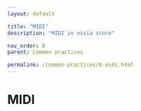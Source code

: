 ```yaml
---
layout: default

title: "MIDI"
description: "MIDI in ossia score"

nav_order: 6
parent: Common practices

permalink: /common-practices/6-midi.html
---
```


# MIDI
